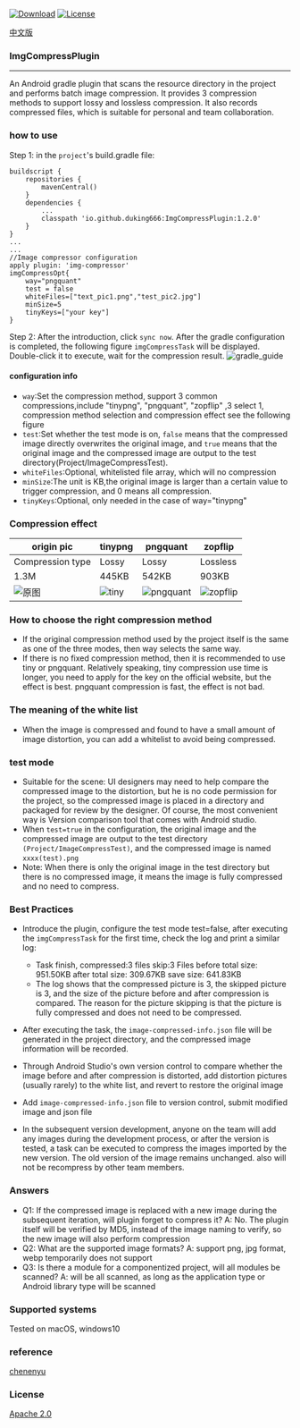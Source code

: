 [![Download](https://img.shields.io/badge/download-latestversion-blue.svg)](https://search.maven.org/search?q=duking666) [![License](https://img.shields.io/badge/License-Apache%202.0-orange.svg)](http://www.apache.org/licenses/LICENSE-2.0.html)

[中文版](README-zh-rCN.md)


### ImgCompressPlugin

* * *
An Android gradle plugin that scans the resource directory in the project and performs batch image compression. It provides 3 compression methods to support lossy and lossless compression. It also records compressed files, which is suitable for personal and team collaboration.


### how to use
Step 1: in the `project`'s build.gradle file:
```
buildscript {
    repositories {
        mavenCentral()
    }
    dependencies {
        ...
        classpath 'io.github.duking666:ImgCompressPlugin:1.2.0'
    }
}
...
...
//Image compressor configuration
apply plugin: 'img-compressor'
imgCompressOpt{
    way="pngquant"
    test = false
    whiteFiles=["text_pic1.png","test_pic2.jpg"]
    minSize=5
    tinyKeys=["your key"]
}

```

Step 2: After the introduction, click `sync now`. After the gradle configuration is completed, the following figure `imgCompressTask` will be displayed. Double-click it to execute, wait for the compression result.
![gradle_guide](imgsource/gradle_guide.png)

#### configuration info
- `way`:Set the compression method, support 3 common compressions,include "tinypng", "pngquant", "zopflip" ,3 select 1, compression method selection and compression effect see the following figure
- `test`:Set whether the test mode is on, `false` means that the compressed image directly overwrites the original image, and `true` means that the original image and the compressed image are output to the test directory(Project/ImageCompressTest).
- `whiteFiles`:Optional, whitelisted file array, which will no compression 
- `minSize`:The unit is KB,the original image is larger than a certain value to trigger compression, and 0 means all compression.
- `tinyKeys`:Optional, only needed in the case of way="tinypng"


### Compression effect

| origin pic | tinypng | pngquant | zopflip |
| --- | --- | --- | --- |
| Compression type | Lossy | Lossy | Lossless |
| 1.3M | 445KB | 542KB |903KB |
| ![原图](imgsource/test_pic8.png) | ![tiny](imgsource/test_pic8(tiny).png) | ![pngquant](imgsource/test_pic8(pngquant).png) | ![zopflip](imgsource/test_pic8(zopflip).png) |



### How to choose the right compression method
- If the original compression method used by the project itself is the same as one of the three modes, then way selects the same way.
- If there is no fixed compression method, then it is recommended to use tiny or pngquant. Relatively speaking, tiny compression use time is longer, you need to apply for the key on the official website, but the effect is best. pngquant compression is fast, the effect is not bad.

### The meaning of the white list
- When the image is compressed and found to have a small amount of image distortion, you can add a whitelist to avoid being compressed.
### test mode
- Suitable for the scene: UI designers may need to help compare the compressed image to the distortion, but he is no code permission for the project, so the compressed image is placed in a directory and packaged for review by the designer. Of course, the most convenient way is Version comparison tool that comes with Android studio.
- When `test=true` in the configuration, the original image and the compressed image are output to the test directory `(Project/ImageCompressTest)`, and the compressed image is named `xxxx(test).png`
- Note: When there is only the original image in the test directory but there is no compressed image, it means the image is fully compressed and no need to compress.

### Best Practices
- Introduce the plugin, configure the test mode test=false, after executing the `imgCompressTask` for the first time, check the log and print a similar log:
  - Task finish, compressed:3 files skip:3 Files before total size: 951.50KB after total size: 309.67KB save size: 641.83KB
  - The log shows that the compressed picture is 3, the skipped picture is 3, and the size of the picture before and after compression is compared. The reason for the picture skipping is that the picture is fully compressed and does not need to be compressed.

- After executing the task, the `image-compressed-info.json` file will be generated in the project directory, and the compressed image information will be recorded.
- Through Android Studio's own version control to compare whether the image before and after compression is distorted, add distortion pictures (usually rarely) to the white list, and revert to restore the original image
- Add `image-compressed-info.json` file to version control, submit modified image and json file
- In the subsequent version development, anyone on the team will add any images during the development process, or after the version is tested, a task can be executed to compress the images imported by the new version. The old version of the image remains unchanged. also will not be recompress by other team members.


### Answers
- Q1: If the compressed image is replaced with a new image during the subsequent iteration, will plugin forget to compress it?
A: No. The plugin itself will be verified by MD5, instead of the image naming to verify, so the new image will also perform compression
- Q2: What are the supported image formats?
A: support png, jpg format, webp temporarily does not support
- Q3: Is there a module for a componentized project, will all modules be scanned?
A: will be all scanned, as long as the application type or Android library type will be scanned

### Supported systems
Tested on macOS, windows10


### reference
[chenenyu](https://github.com/chenenyu/img-optimizer-gradle-plugin)
### License

[Apache 2.0](http://www.apache.org/licenses/LICENSE-2.0.html)

